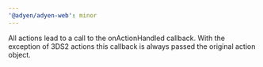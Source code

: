 ```yaml
---
'@adyen/adyen-web': minor
---
```


All actions lead to a call to the onActionHandled callback. With the exception of 3DS2 actions this callback is always passed the original action object.
